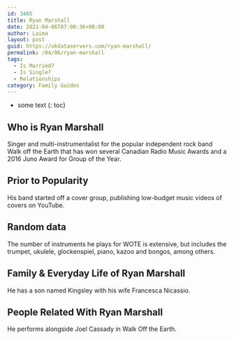 ```yaml
---
id: 3465
title: Ryan Marshall
date: 2021-04-06T07:00:36+00:00
author: Laima
layout: post
guid: https://ukdataservers.com/ryan-marshall/
permalink: /04/06/ryan-marshall
tags:
  - Is Married?
  - Is Single?
  - Relationships
category: Family Guides
---
```


* some text
{: toc}


## Who is Ryan Marshall
                  
                  
                  
Singer and multi-instrumentalist for the popular independent rock band Walk off the Earth that has won several Canadian Radio Music Awards and a 2016 Juno Award for Group of the Year.
                  
              
            
              
            
                
                
                
## Prior to Popularity
                  
                  
                  
His band started off a cover group, publishing low-budget music videos of covers on YouTube.
                  
              
            
              
            
                
                
                
## Random data
                  
                  
                  
The number of instruments he plays for WOTE is extensive, but includes the trumpet, ukulele, glockenspiel, piano, kazoo and bongos, among others.
                  
              
            
              
            
                
                
                
## Family & Everyday Life of Ryan Marshall
                  
                  
                  
He has a son named Kingsley with his wife Francesca Nicassio.
                  
              
            
              
            
                
                
                
## People Related With Ryan Marshall
                  
                  
                  
He performs alongside Joel Cassady in Walk Off the Earth.
                  
              
            
              
            
                
              
            
              
              
            
            
              
            
          
          
          